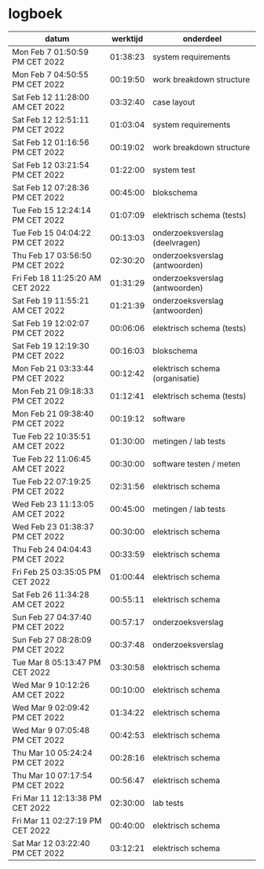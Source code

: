 # logboek

|datum|werktijd|onderdeel|
|-|-|-|
|Mon Feb  7 01:50:59 PM CET 2022|01:38:23|system requirements|
|Mon Feb  7 04:50:55 PM CET 2022|00:19:50|work breakdown structure|
|Sat Feb 12 11:28:00 AM CET 2022|03:32:40|case layout|
|Sat Feb 12 12:51:11 PM CET 2022|01:03:04|system requirements|
|Sat Feb 12 01:16:56 PM CET 2022|00:19:02|work breakdown structure|
|Sat Feb 12 03:21:54 PM CET 2022|01:22:00|system test|
|Sat Feb 12 07:28:36 PM CET 2022|00:45:00|blokschema|
|Tue Feb 15 12:24:14 PM CET 2022|01:07:09|elektrisch schema (tests)|
|Tue Feb 15 04:04:22 PM CET 2022|00:13:03|onderzoeksverslag (deelvragen)|
|Thu Feb 17 03:56:50 PM CET 2022|02:30:20|onderzoeksverslag (antwoorden)|
|Fri Feb 18 11:25:20 AM CET 2022|01:31:29|onderzoeksverslag (antwoorden)|
|Sat Feb 19 11:55:21 AM CET 2022|01:21:39|onderzoeksverslag (antwoorden)|
|Sat Feb 19 12:02:07 PM CET 2022|00:06:06|elektrisch schema (tests)|
|Sat Feb 19 12:19:30 PM CET 2022|00:16:03|blokschema|
|Mon Feb 21 03:33:44 PM CET 2022|00:12:42|elektrisch schema (organisatie)|
|Mon Feb 21 09:18:33 PM CET 2022|01:12:41|elektrisch schema (tests)|
|Mon Feb 21 09:38:40 PM CET 2022|00:19:12|software|
|Tue Feb 22 10:35:51 AM CET 2022|01:30:00|metingen / lab tests|
|Tue Feb 22 11:06:45 AM CET 2022|00:30:00|software testen / meten|
|Tue Feb 22 07:19:25 PM CET 2022|02:31:56|elektrisch schema|
|Wed Feb 23 11:13:05 AM CET 2022|00:45:00|metingen / lab tests|
|Wed Feb 23 01:38:37 PM CET 2022|00:30:00|elektrisch schema|
|Thu Feb 24 04:04:43 PM CET 2022|00:33:59|elektrisch schema|
|Fri Feb 25 03:35:05 PM CET 2022|01:00:44|elektrisch schema|
|Sat Feb 26 11:34:28 AM CET 2022|00:55:11|elektrisch schema|
|Sun Feb 27 04:37:40 PM CET 2022|00:57:17|onderzoeksverslag|
|Sun Feb 27 08:28:09 PM CET 2022|00:37:48|onderzoeksverslag|
|Tue Mar  8 05:13:47 PM CET 2022|03:30:58|elektrisch schema|
|Wed Mar  9 10:12:26 AM CET 2022|00:10:00|elektrisch schema|
|Wed Mar  9 02:09:42 PM CET 2022|01:34:22|elektrisch schema|
|Wed Mar  9 07:05:48 PM CET 2022|00:42:53|elektrisch schema|
|Thu Mar 10 05:24:24 PM CET 2022|00:28:16|elektrisch schema|
|Thu Mar 10 07:17:54 PM CET 2022|00:56:47|elektrisch schema|
|Fri Mar 11 12:13:38 PM CET 2022|02:30:00|lab tests|
|Fri Mar 11 02:27:19 PM CET 2022|00:40:00|elektrisch schema|
|Sat Mar 12 03:22:40 PM CET 2022|03:12:21|elektrisch schema|

